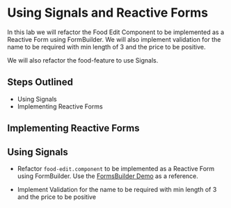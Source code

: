 # Using Signals and Reactive Forms

In this lab we will refactor the Food Edit Component to be implemented as a Reactive Form using FormBuilder. We will also implement validation for the name to be required with min length of 3 and the price to be positive. 

We will also refactor the food-feature to use Signals.

## Steps Outlined

- Using Signals
- Implementing Reactive Forms

## Implementing Reactive Forms



## Using Signals

- Refactor `food-edit.component` to be implemented as a Reactive Form using FormBuilder. Use the [FormsBuilder Demo](/demos/06-forms/forms-intro/src/app/demos/samples/forms-builder/) as a reference.

- Implement Validation for the name to be required with min length of 3 and the price to be positive